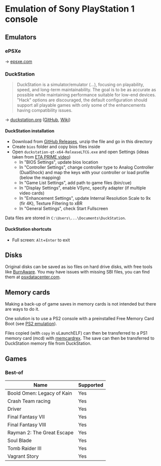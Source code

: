 # Emulation of Sony PlayStation 1 console

## Emulators

### ePSXe

→ [epsxe.com](http://www.epsxe.com/)

### DuckStation

> DuckStation is a simulator/emulator (...), focusing on playability, speed, and long-term maintainability. The goal is to be as accurate as possible while maintaining performance suitable for low-end devices. "Hack" options are discouraged, the default configuration should support all playable games with only some of the enhancements having compatibility issues.

→ [duckstation.org](https://www.duckstation.org/) ([GitHub](https://github.com/stenzek/duckstation), [Wiki](https://www.duckstation.org/wiki/Main_Page))

#### DuckStation installation

* Download from [GitHub Releases](https://github.com/stenzek/duckstation/releases/tag/latest), unzip the file and go in this directory
* Create `bios` folder and copy bios files inside
* Open `duckstation-qt-x64-ReleaseLTCG.exe` and open Settings (ideas taken from [ETA PRIME video](https://www.youtube.com/watch?v=xdrKCfVohk4))
  * In "BIOS Settings", update bios location
  * In "Controller Settings", change controller type to Analog Controller (DualShock) and map the keys with your controller or load profile (below the mapping)
  * In "Game List Settings", add path to game files (bin/cue)
  * In "Display Settings", enable VSync, specify adapter (if multiple video cards)
  * In "Enhancement Settings", update Internal Resolution Scale to 9x (fir 4K), Texture Filtering to xBR
  * In "General Settings", check Start Fullscreen

Data files are stored in `C:\Users\...\Documents\DuckStation`.

#### DuckStation shortcuts

* Full screen: `Alt`+`Enter` to exit

## Disks

Original disks can be saved as iso files on hard drive disks, with free tools like [BurnAware](https://www.burnaware.com/).
You may have issues with missing SBI files, you can find them at [psxdatacenter.com](http://psxdatacenter.com/sbifiles.html).
 
## Memory cards

Making a back-up of game saves in memory cards is not intended but there are ways to do it.

One solution is to use a PS2 console with a preinstalled Free Memory Card Boot (see [PS2 emulation](ps2-emulation.md)). 

Files copied (with `copy` in uLaunchELF) can then be transferred to a PS1 memory card (mcd) with [memcardrex](https://github.com/ShendoXT/memcardrex).
The save can then be transferred to DuckStation memory file from DuckStation.
 
## Games

### Best-of

Name                       | Supported
---------------------------| ---------
Boold Omen: Legacy of Kain | Yes
Crash Team racing          | Yes
Driver                     | Yes
Final Fantasy VII          | Yes
Final Fantasy VIII         | Yes
Rayman 2: The Great Escape | Yes
Soul Blade                 | Yes
Tomb Raider III            | Yes
Vagrant Story              | Yes
